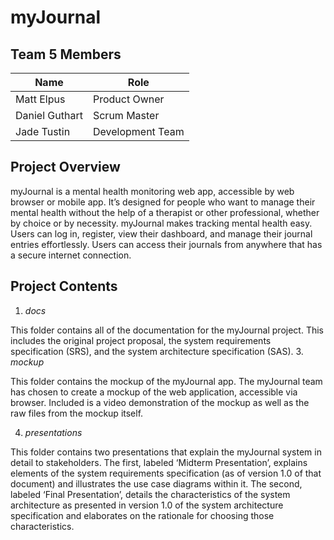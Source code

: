 ﻿# myJournal


## Team 5 Members
| Name               | Role                 |
| -------------- | ---------------- |
| Matt Elpus         | Product Owner        |
| Daniel Guthart | Scrum Master         |
| Jade Tustin        | Development Team |


## Project Overview
myJournal is a mental health monitoring web app, accessible by web browser or mobile app.
It’s designed for people who want to manage their mental health without the help of a therapist or other professional, whether by choice or by necessity. myJournal makes tracking mental health easy. Users can log in, register, view their dashboard, and manage their journal entries effortlessly. Users can access their journals from anywhere that has a secure internet connection.


## Project Contents
1. *docs*

This folder contains all of the documentation for the myJournal project. This includes the original project proposal, the system requirements specification (SRS), and the system architecture specification (SAS).
3. *mockup*

This folder contains the mockup of the myJournal app. The myJournal team has chosen to create a mockup of the web application, accessible via browser. Included is a video demonstration of the mockup as well as the raw files from the mockup itself.

4. *presentations*

This folder contains two presentations that explain the myJournal system in detail to stakeholders.
The first, labeled ‘Midterm Presentation’, explains elements of the system requirements specification (as of version 1.0 of that document) and illustrates the use case diagrams within it.
The second, labeled ‘Final Presentation’, details the characteristics of the system architecture as presented in version 1.0 of the system architecture specification and elaborates on the rationale for choosing those characteristics.
